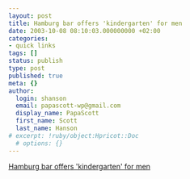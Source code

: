 ```yaml
---
layout: post
title: Hamburg bar offers 'kindergarten' for men
date: 2003-10-08 08:10:03.000000000 +02:00
categories:
- quick links
tags: []
status: publish
type: post
published: true
meta: {}
author:
  login: shanson
  email: papascott-wp@gmail.com
  display_name: PapaScott
  first_name: Scott
  last_name: Hanson
# excerpt: !ruby/object:Hpricot::Doc
  # options: {}
---
```

<p><a title="Isn't the AOL Arena already..." href="http://www.dangerousmeta.com/dustbin/000615.html">Hamburg bar offers 'kindergarten' for men</a></p>
